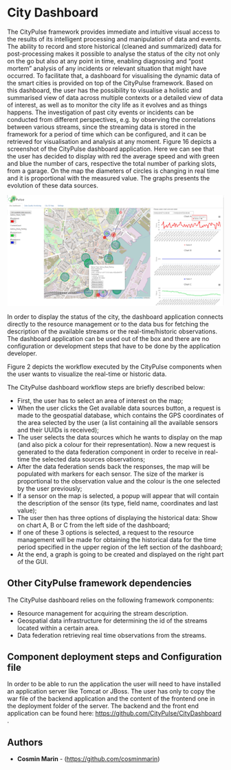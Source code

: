 # City Dashboard


The CityPulse framework provides immediate and intuitive visual access to the results of its intelligent processing and manipulation of data and events. The ability to record and store historical (cleaned and summarized) data for post-processing makes it possible to analyse the status of the city not only on the go but also at any point in time, enabling diagnosing and “post mortem” analysis of any incidents or relevant situation that might have occurred. To facilitate that, a dashboard for visualising the dynamic data of the smart cities is provided on top of the CityPulse framework. Based on this dashboard, the user has the possibility to visualise a holistic and summarised view of data across multiple contexts or a detailed view of data of interest, as well as to monitor the city life as it evolves and as things happens. The investigation of past city events or incidents can be conducted from different perspectives, e.g. by observing the correlations between various streams, since the streaming data is stored in the framework for a period of time which can be configured, and it can be retrieved for visualisation and analysis at any moment. Figure 16 depicts a screenshot of the CityPulse dashboard application. Here we can see that the user has decided to display with red the average speed and with green and blue the number of cars, respective the total number of parking slots, from a garage. On the map the diameters of circles is changing in real time and it is proportional with the measured value. The graphs presents the evolution of these data sources.


![alt text](https://github.com/CityPulse/CityDashboard/blob/master/PrintScreen.png "City Dashboard")


In order to display the status of the city, the dashboard application connects directly to the resource management or to the data bus for fetching the description of the available streams or the real-time/historic observations. The dashboard application can be used out of the box and there are no configuration or development steps that have to be done by the application developer.

Figure 2 depicts the workflow executed by the CityPulse components when the user wants to visualize the real-time or historic data.
 

 
The CityPulse dashboard workflow steps are briefly described below:
*	First, the user has to select an area of interest on the map;
*	When the user clicks the Get available data sources button, a request is made to the geospatial database, which contains the GPS coordinates of the area selected by the user (a list containing all the available sensors and their UUIDs is received);
*	The user selects the data sources which he wants to display on the map (and also pick a colour for their representation). Now a new request is generated to the data federation component in order to receive in real-time the selected data sources observations;
*	After the data federation sends back the responses, the map will be populated with markers for each sensor. The size of the marker is proportional to the observation value and the colour is the one selected by the user previously;
*	If a sensor on the map is selected, a popup will appear that will contain the description of the sensor (its type, field name, coordinates and last value);
*	The user then has three options of displaying the historical data: Show on chart A, B or C from the left side of the dashboard;
*	If one of these 3 options is selected, a request to the resource management will be made for obtaining the historical data for the time period specified in the upper region of the left section of the dashboard;
*	At the end, a graph is going to be created and displayed on the right part of the GUI.

## Other CityPulse framework dependencies

The CityPulse dashboard relies on the following framework components:

*	Resource management for acquiring the stream description.
*	Geospatial data infrastructure for determining the id of the streams located within a certain area.
*	Data federation retrieving real time observations from the streams.

## Component deployment steps and Configuration file

In order to be able to run the application the user will need to have installed an application server like Tomcat or JBoss. The user has only to copy the war file of the backend application and the content of the frontend one in the deployment folder of the server. The backend and the front end application can be found here: https://github.com/CityPulse/CityDashboard .

## Authors

* **Cosmin Marin** - (https://github.com/cosminmarin)
